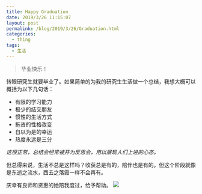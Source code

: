 ```yaml
---
title: Happy Graduation
date: 2019/3/26 11:15:07 
layout: post
permalink: /blog/2019/3/26/Graduation.html
categories:
  - thing
tags:
  - 生活
---
```

> 毕业快乐！

转眼研究生就要毕业了。如果简单的为我的研究生生活做一个总结，我想大概可以概括为以下几句话：

- 有限的学习能力
- 极少的结交朋友
- 惯性的生活方式
- 拖沓的性格改变
- 自以为是的幸运
- 热度永远是三分

*这很正常，总结会经常被开为反思会，用以展现人们上进的心态。*


但总得来说，生活不总是这样吗？收获总是有的，陪伴也是有的。但这个阶段就像是东逝之流水，西去之落霞一样不会再有。

庆幸有良师和贤惠的她陪我度过，给予帮助。
![](https://github.com/seasealfeng/seasealfeng.github.io/blob/master/images/wuzhi.JPG)


